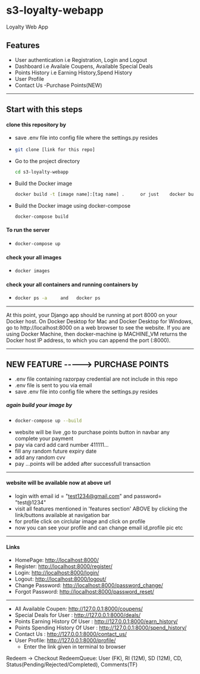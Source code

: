 # s3-loyalty-webapp
Loyalty Web App

## Features
- User authentication i.e Registration, Login and Logout
- Dashboard i.e Availale Coupens, Available Special Deals
- Points History i.e Earning History,Spend History
- User Profile 
- Contact Us
-Purchase Points(NEW)

- ----------------------------------------------------------------------------------------------
## Start with this steps

#### clone this repository by 
- save .env file into config file where the settings.py resides

- ```bash
  git clone [link for this repo]
  ```
  
- Go to the project directory
  ```bash
  cd s3-loyalty-webapp
  ```
- Build the Docker image
  ```bash
  docker build -t [image name]:[tag name] .      or just    docker build .
  ```
- Build the Docker image using docker-compose
  ```bash
  docker-compose build
  ```
#### To run the server
-   ```bash
    docker-compose up
    ```
 #### check your all images
-   ```bash
    docker images
    ```
 #### check your all containers and running containers by
 
-   ```bash
    docker ps -a     and   docker ps
    ```
 
- --------------------------------------------------------------------------

At this point, your Django app should be running at port 8000 on your Docker host. On Docker Desktop for Mac and Docker Desktop for Windows, go to http://localhost:8000 on a web browser to see the website. If you are using Docker Machine, then docker-machine ip MACHINE_VM returns the Docker host IP address, to which you can append the port (<Docker-Host-IP>:8000).
- ---------------------------------------------------------------------------------------
  
 ## NEW FEATURE -----> PURCHASE POINTS
 
 - .env file containing razorpay credential are not include in this repo
 - .env file is sent to you via email
 - save .env file into config file where the settings.py resides
 
 ##### again build your image by
 -  ```bash
    docker-compose up --build
    ```
 -  website will be live ,go to purchase points button in navbar any complete your payment
 - pay via card add card number 411111...
 - fill any random future expiry date
 - add any random cvv
 - pay ...points will be added after successfull transaction

 
- ----------------------------------------------------------------------------------
#### website will be available now at above url
- login with email id = "test1234@gmail.com" and password= "test@1234"
- visit all features mentioned in 'features section' ABOVE by clicking the link/buttons available at navigation bar
- for profile click on circlular image and click on profile
- now you can see your profile and can change email id,profile pic etc
- --------------------------------------------------------------------------

#### Links
- HomePage: <http://localhost:8000/>
- Register: <http://localhost:8000/register/>
- Login: <http://localhost:8000/login/>
- Logout: <http://localhost:8000/logout/>
- Change Password: <http://localhost:8000/password_change/>
- Forgot Password: <http://localhost:8000/password_reset/>
- -----------------------------------------------------------
- All Available Coupen: <http://127.0.0.1:8000/coupens/>
- Special Deals for User : <http://127.0.0.1:8000/deals/>
- Points Earning History Of User : <http://127.0.0.1:8000/earn_history/>
- Points Spending History Of User : <http://127.0.0.1:8000/spend_history/>
- Contact Us : <http://127.0.0.1:8000/contact_us/>
- User Profile: <http://127.0.0.1:8000/profile/>
  - Enter the link given in terminal to browser
 

Redeem -> Checkout
RedeemQueue: User (FK), RI (12M), SD (12M), CD, Status(Pending/Rejected/Completed), Comments(TF)



